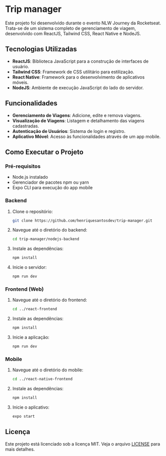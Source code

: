 
# Trip manager

Este projeto foi desenvolvido durante o evento NLW Journey da Rocketseat. Trata-se de um sistema completo de gerenciamento de viagem, desenvolvido com ReactJS, Tailwind CSS, React Native e NodeJS.

## Tecnologias Utilizadas

- **ReactJS**: Biblioteca JavaScript para a construção de interfaces de usuário.
- **Tailwind CSS**: Framework de CSS utilitário para estilização.
- **React Native**: Framework para o desenvolvimento de aplicativos móveis.
- **NodeJS**: Ambiente de execução JavaScript do lado do servidor.

## Funcionalidades

- **Gerenciamento de Viagens**: Adicione, edite e remova viagens.
- **Visualização de Viagens**: Listagem e detalhamento das viagens cadastradas.
- **Autenticação de Usuários**: Sistema de login e registro.
- **Aplicativo Móvel**: Acesso às funcionalidades através de um app mobile.

## Como Executar o Projeto

### Pré-requisitos

- Node.js instalado
- Gerenciador de pacotes npm ou yarn
- Expo CLI para execução do app mobile

### Backend

1. Clone o repositório:
   ```bash
   git clone https://github.com/henriquesantosdev/trip-manager.git
   ```
2. Navegue até o diretório do backend:
   ```bash
   cd trip-manager/nodejs-backend
   ```
3. Instale as dependências:
   ```bash
   npm install
   ```
4. Inicie o servidor:
   ```bash
   npm run dev
   ```

### Frontend (Web)

1. Navegue até o diretório do frontend:
   ```bash
   cd ../react-frontend
   ```
2. Instale as dependências:
   ```bash
   npm install
   ```
3. Inicie a aplicação:
   ```bash
   npm run dev
   ```

### Mobile

1. Navegue até o diretório do mobile:
   ```bash
   cd ../react-native-frontend
   ```
2. Instale as dependências:
   ```bash
   npm install
   ```
3. Inicie o aplicativo:
   ```bash
   expo start
   ```

## Licença

Este projeto está licenciado sob a licença MIT. Veja o arquivo [LICENSE](LICENSE) para mais detalhes.
